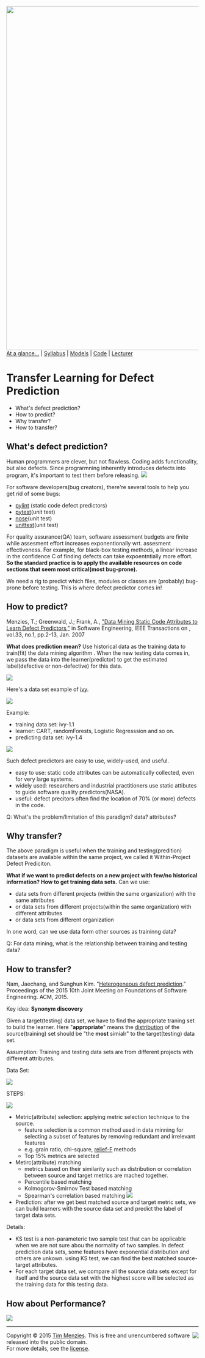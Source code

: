 [<img width=900 src="https://raw.githubusercontent.com/txt/mase/master/img/banner1.png">](https://github.com/txt/mase/blob/master/README.md)   
[At a glance...](https://github.com/txt/mase/blob/master/OVERVIEW.md) |
[Syllabus](https://github.com/txt/mase/blob/master/SYLLABUS.md) |
[Models](https://github.com/txt/mase/blob/master/MODELS.md) |
[Code](https://github.com/txt/mase/tree/master/src) |
[Lecturer](http://menzies.us) 


# Transfer Learning for Defect Prediction 

 * What's defect prediction? 
 * How to predict? 
 * Why transfer?
 * How to transfer? 
 
## What's defect prediction?

Human programmers are clever, but not flawless. Coding adds functionality, but also defects. Since prograrmning inherently introduces defects into program, it's important to test them before releasing.
![](https://github.com/txt/mase/blob/master/img/defect/bugs.png)

For software developers(bug creators), there're several tools to help you get rid of some bugs:
  * [pylint](http://www.pylint.org) (static code defect predictors)
  * [pytest](http://pytest.org/latest/)(unit test)
  * [nose](https://nose.readthedocs.org/en/latest/)(unit test)
  * [unittest](https://nose.readthedocs.org/en/latest/)(unit test)
  
For quality assurance(QA) team, software assessment budgets are finite while assesment effort increases exponentionally wrt. assesment effectiveness. For example, for black-box testing methods, a linear increase in the confidence C of finding defects can take expoentntially more effort. __So the standard practice is to apply the available resources on code sections that seem most critical(most bug-prone).__ 

We need a rig to predict which files, modules or classes are (probably) bug-prone before testing. This is where defect predictor comes in!

## How to predict?

Menzies, T.; Greenwald, J.; Frank, A., ["Data Mining Static Code Attributes to Learn Defect Predictors,"](http://ieeexplore.ieee.org/xpls/abs_all.jsp?arnumber=4027145&tag=1) in Software Engineering, IEEE Transactions on , vol.33, no.1, pp.2-13, Jan. 2007

__What does prediction mean?__ Use historical data as the training data to train(fit) the data mining algorithm . When the new testing data comes in, we pass the data into the learner(predictor) to get the estimated label(defective or non-defective) for this data.


![](https://github.com/txt/mase/blob/master/img/defect/attributes.png)

Here's a data set example of [ivy](http://ant.apache.org/ivy/features.html).

![](https://github.com/txt/mase/blob/master/img/defect/data.png)


Example:

* training data set: ivy-1.1
* learner: CART, randomForests, Logistic Regresssion and so on.
* predicting data set: ivy-1.4

![](https://github.com/txt/mase/blob/master/img/defect/WPDP.png)

Such defect predictors are easy to use, widely-used, and useful.

* easy to use: static code attributes can be automatically collected, even for very large systems.
* widely used: researchers and industrial practitioners use static attibutes to guide software quality predictors(NASA).
* useful: defect precitors often find the location of 70% (or more) defects in the code.

Q: What's the problem/limitation of this paradigm?  data? attributes?



## Why transfer?

The above paradigm is useful when the training and testing(predition) datasets are available within the same project, we called it Within-Project Defect Prediciton.

__What if we want to predict defects on a new project with few/no historical information? How to get training data sets.__ Can we use:

* data sets from different projects (within the same organization) with the same attributes
* or data sets from different projects(within the same organization) with different attributes
* or data sets from different organization

In one word, can we use data form other sources as traininng data?

Q: For data mining, what is the relationship between training and testing data?

## How to transfer?

Nam, Jaechang, and Sunghun Kim. "[Heterogeneous defect prediction](http://lifove.net/research/files/HDP_FSE2015.pdf)." Proceedings of the 2015 10th Joint Meeting on Foundations of Software Engineering. ACM, 2015.


Key idea: __Synonym discovery__

Given a target(testing) data set, we have to find the appropriate traning set to build the learner. Here "__appropriate__" means the [distribution](https://en.wikipedia.org/wiki/Probability_distribution) of the source(training) set should be "the __most__ simialr" to the target(testing) data set.


Assumption: Training and testing data sets are from different projects with different attributes.


Data Set:

![](https://github.com/txt/mase/blob/master/img/defect/datasets.png)


STEPS:

![](https://github.com/txt/mase/blob/master/img/defect/framework.png)

* Metric(attribute) selection: applying metric selection technique to the source.
	* feature selection is a common method used in data minning for selecting a subset of features by removing redundant and irrelevant features
	* e.g. grain ratio, chi-square, [relief-F](https://en.wikipedia.org/wiki/Relief_(feature_selection)) methods
	* Top 15% metrics are selected
* Metirc(attribute) matching
	* metrics based on their similarity such as distribution or correlation between source and target metrics are mached together.
	* Percentile based matching
	* Kolmogorov-Smirnov Test based matching
	* Spearman's correlation based matching
![](https://github.com/txt/mase/blob/master/img/defect/matching.png) 	
* Prediction: after we get best matched source and target metric sets, we can build learners with the source data set and predict the label of target data sets.


Details:
  
  * KS test is a non-parameteric two sample test that can be applicable when we are not sure abou the normality of two samples. In defect prediction data sets, some features have exponential distribution and others are unkown. using KS test, we can find the best matched source-target attributes.
  * For each target data set, we compare all the source data sets except for itself and the source data set with the highest score will be selected as the training data for this testing data.


## How about Performance?

![](https://github.com/txt/mase/blob/master/img/defect/result.png)


_________

<img align=right src="https://raw.githubusercontent.com/txt/mase/master/img/pd-icon.png">Copyright © 2015 [Tim Menzies](http://menzies.us).
This is free and unencumbered software released into the public domain.   
For more details, see the [license](https://github.com/txt/mase/blob/master/LICENSE.md).

